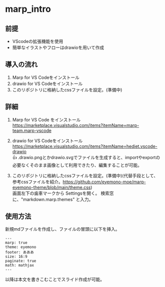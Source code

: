 # marp_intro

## 前提
- VScodeの拡張機能を使用
- 簡単なイラストやフローはdrawioを用いて作成

## 導入の流れ
1. Marp for VS Codeをインストール
2. drawio for VS Codeをインストール
3. このリポジトリに格納したcssファイルを設定。(準備中)


## 詳細
1. Marp for VS Code をインストール
https://marketplace.visualstudio.com/items?itemName=marp-team.marp-vscode

2. drawio for VS Codeをインストール
https://marketplace.visualstudio.com/items?itemName=hediet.vscode-drawio  
:+1: .drawio.pngとかdrawio.svgでファイルを生成すると、importやexportの必要なくそのまま画像として利用できたり、編集することが可能。

4. このリポジトリに格納したcssファイルを設定。(準備中)(代替手段として、参考cssファイルを紹介。https://github.com/eyemono-moe/marp-eyemono-theme/blob/main/theme.css)  
画面左下の歯車マークから Settingsを開く。
検索窓に、"markdown.marp.themes" と入力。

## 使用方法
新規mdファイルを作成し、ファイルの冒頭に以下を挿入。
```
---
marp: true
theme: eyemono
footer: あああ
size: 16:9
paginate: true
math: mathjax
---
```
以降は本文を書きこむことでスライド作成が可能。
